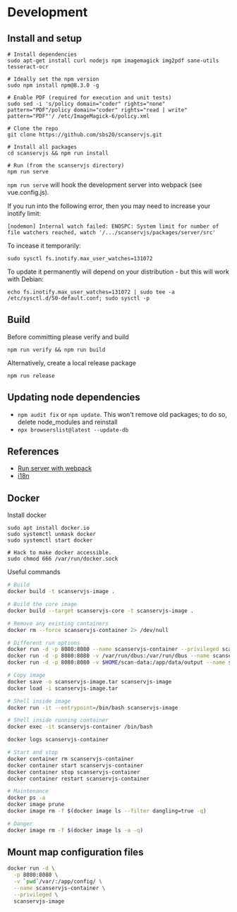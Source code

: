 # Development

## Install and setup

```shell
# Install dependencies
sudo apt-get install curl nodejs npm imagemagick img2pdf sane-utils tesseract-ocr

# Ideally set the npm version
sudo npm install npm@8.3.0 -g

# Enable PDF (required for execution and unit tests)
sudo sed -i 's/policy domain="coder" rights="none" pattern="PDF"/policy domain="coder" rights="read | write" pattern="PDF"'/ /etc/ImageMagick-6/policy.xml

# Clone the repo
git clone https://github.com/sbs20/scanservjs.git

# Install all packages
cd scanservjs && npm run install

# Run (from the scanservjs directory)
npm run serve
```

`npm run serve` will hook the development server into webpack (see
vue.config.js).

If you run into the following error, then you may need to increase your inotify
limit:

```
[nodemon] Internal watch failed: ENOSPC: System limit for number of file watchers reached, watch '/.../scanservjs/packages/server/src'
```

To incease it temporarily:

```
sudo sysctl fs.inotify.max_user_watches=131072
```

To update it permanently will depend on your distribution - but this will work
with Debian:

```
echo fs.inotify.max_user_watches=131072 | sudo tee -a /etc/sysctl.d/50-default.conf; sudo sysctl -p
```

## Build

Before committing please verify and build

```
npm run verify && npm run build
```

Alternatively, create a local release package

```
npm run release
```

## Updating node dependencies

* `npm audit fix` or `npm update`. This won't remove old packages; to do so,
  delete node_modules and reinstall
* `npx browserslist@latest --update-db`

## References

* [Run server with webpack](https://dennisreimann.de/articles/vue-cli-serve-express.html)
* [i18n](https://www.codeandweb.com/babeledit/tutorials/how-to-translate-your-vue-app-with-vue-i18n)

## Docker

Install docker
```
sudo apt install docker.io
sudo systemctl unmask docker
sudo systemctl start docker

# Hack to make docker accessible.
sudo chmod 666 /var/run/docker.sock
```

Useful commands
```sh
# Build
docker build -t scanservjs-image .

# Build the core image
docker build --target scanservjs-core -t scanservjs-image .

# Remove any existing containers
docker rm --force scanservjs-container 2> /dev/null

# Different run options
docker run -d -p 8080:8080 --name scanservjs-container --privileged scanservjs-image
docker run -d -p 8080:8080 -v /var/run/dbus:/var/run/dbus --name scanservjs-container --privileged scanservjs-image
docker run -d -p 8080:8080 -v $HOME/scan-data:/app/data/output --name scanservjs-container --privileged scanservjs-image

# Copy image
docker save -o scanservjs-image.tar scanservjs-image
docker load -i scanservjs-image.tar

# Shell inside image
docker run -it --entrypoint=/bin/bash scanservjs-image

# Shell inside running container
docker exec -it scanservjs-container /bin/bash

docker logs scanservjs-container

# Start and stop
docker container rm scanservjs-container
docker container start scanservjs-container
docker container stop scanservjs-container
docker container restart scanservjs-container

# Maintenance
docker ps -a
docker image prune
docker image rm -f $(docker image ls --filter dangling=true -q)

# Danger
docker image rm -f $(docker image ls -a -q)
```

## Mount map configuration files

```sh
docker run -d \
  -p 8080:8080 \
  -v `pwd`/var/:/app/config/ \
  --name scanservjs-container \
  --privileged \
  scanservjs-image
```
